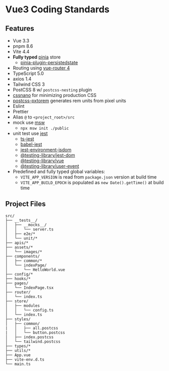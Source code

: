 # Vue3 Coding Standards

## Features

- Vue 3.3
- pnpm 8.6
- Vite 4.4
- **Fully typed** [pinia](https://pinia.vuejs.org/) store
  - [pinia-plugin-persistedstate](https://www.npmjs.com/package/pinia-plugin-persistedstate)
- Routing using [vue-router 4](https://router.vuejs.org/)
- TypeScript 5.0
- axios 1.4
- Tailwind CSS 3
- PostCSS 8 w/ `postcss-nesting` plugin
- [cssnano](https://cssnano.co/) for minimizing production CSS
- [postcss-pxtorem](https://www.npmjs.com/package/postcss-pxtorem) generates rem units from pixel units
- Eslint
- Prettier
- Alias `@` to `<project_root>/src`
- mock use [msw](https://mswjs.io/)
  - `npx msw init ./public`
- unit test use [jest](https://jestjs.io/)
  - [ts-jest](https://www.npmjs.com/package/ts-jest)
  - [babel-jest](https://www.npmjs.com/package/babel-jest)
  - [jest-environment-jsdom](https://www.npmjs.com/package/jest-environment-jsdom)
  - [@testing-library/jest-dom](https://testing-library.com/docs/ecosystem-jest-dom/)
  - [@testing-library/vue](https://testing-library.com/docs/vue-testing-library/intro/)
  - [@testing-library/user-event](https://testing-library.com/docs/ecosystem-user-event/)
- Predefined and fully typed global variables:
  - `VITE_APP_VERSION` is read from `package.json` version at build time
  - `VITE_APP_BUILD_EPOCH` is populated as `new Date().getTime()` at build time
<!-- - Cypress.io e2e tests (configured similarly to `vue-cli`)
- Cypress.io component tests
- GitHub workflows
  - Dependabot
  - Automated e2e tests
  - Automated component tests
- GitLab CI
  - Automated e2e tests
  - Automated component tests  -->

## Project Files

```text
src/
├── __tests__/
│   ├── __mocks__/
│   │   └── server.ts
│   ├── e2e/*
│   └── unit/*
├── apis/*
├── assets/*
│   └── images/*
├── components/
│   ├── common/*
│   └── indexPage/
│       └── HelloWorld.vue
├── config/*
├── hooks/*
├── pages/
│   └── IndexPage.tsx
├── router/
│   └── index.ts
├── store/
│   ├── modules
│   │   └── config.ts
│   └── index.ts
├── styles/
│   ├── common/
|   │   ├── all.postcss
|   │   └── button.postcss
│   ├── index.postcss
│   └── tailwind.postcss
├── types/*
├── utils/*
├── App.vue
├── vite-env.d.ts
└── main.ts
```
